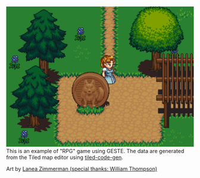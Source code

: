 ![](../../doc/resources/rpg2.png)
This is an example of "RPG" game using GESTE. The data are generated from
the Tiled map editor using
[tiled-code-gen](https://raw.githubusercontent.com/Fabien-Chouteau/tiled-code-gen).

Art by [Lanea Zimmerman (special thanks: William Thompson)](https://opengameart.org/content/lpc-modified-base-tiles)
